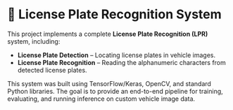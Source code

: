 # 🚗 License Plate Recognition System

This project implements a complete **License Plate Recognition (LPR)** system, including:

- **License Plate Detection** – Locating license plates in vehicle images.
- **License Plate Recognition** – Reading the alphanumeric characters from detected license plates.

This system was built using TensorFlow/Keras, OpenCV, and standard Python libraries. The goal is to provide an end-to-end pipeline for training, evaluating, and running inference on custom vehicle image data.
